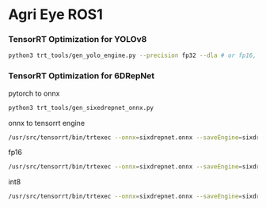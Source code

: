 # Agri Eye ROS1

### TensorRT Optimization for YOLOv8


```bash
python3 trt_tools/gen_yolo_engine.py --precision fp32 --dla # or fp16, int8
```

### TensorRT Optimization for 6DRepNet

pytorch to onnx
```bash
python3 trt_tools/gen_sixedrepnet_onnx.py
```
onnx to tensorrt engine
```bash
/usr/src/tensorrt/bin/trtexec --onnx=sixdrepnet.onnx --saveEngine=sixdrepnet_fp32.engine
```
fp16
```bash
/usr/src/tensorrt/bin/trtexec --onnx=sixdrepnet.onnx --saveEngine=sixdrepnet_fp16.engine --fp16
```
int8
```bash
/usr/src/tensorrt/bin/trtexec --onnx=sixdrepnet.onnx --saveEngine=sixdrepnet_int8.engine --int8
```